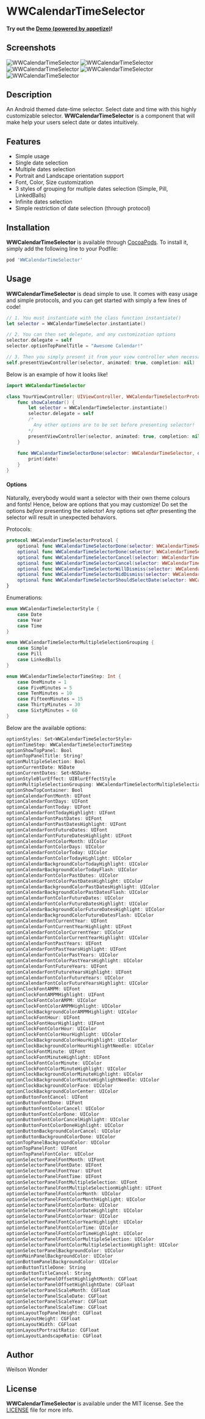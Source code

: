 # WWCalendarTimeSelector

#### Try out the [Demo (powered by appetize)](https://appetize.io/app/9kpgerw2ducxyhqe5b11kqgeym)!


## Screenshots

![WWCalendarTimeSelector](https://github.com/weilsonwonder/WWCalendarTimeSelector/blob/master/Screenshots/ss1.png)
![WWCalendarTimeSelector](https://github.com/weilsonwonder/WWCalendarTimeSelector/blob/master/Screenshots/ss2.png)
![WWCalendarTimeSelector](https://github.com/weilsonwonder/WWCalendarTimeSelector/blob/master/Screenshots/ss3.png)
![WWCalendarTimeSelector](https://github.com/weilsonwonder/WWCalendarTimeSelector/blob/master/Screenshots/ss4.png)
![WWCalendarTimeSelector](https://github.com/weilsonwonder/WWCalendarTimeSelector/blob/master/Screenshots/ss5.png)


## Description

An Android themed date-time selector. Select date and time with this highly customizable selector. **WWCalendarTimeSelector** is a component that will make help your users select date or dates intuitively.


## Features

- Simple usage
- Single date selection
- Multiple dates selection
- Portrait and Landscape orientation support
- Font, Color, Size customization
- 3 styles of grouping for multiple dates selection (Simple, Pill, LinkedBalls)
- Infinite dates selection
- Simple restriction of date selection (through protocol)


## Installation

**WWCalendarTimeSelector** is available through [CocoaPods](http://cocoapods.org). To install
it, simply add the following line to your Podfile:

```ruby
pod 'WWCalendarTimeSelector'
```


## Usage

**WWCalendarTimeSelector** is dead simple to use. It comes with easy usage and simple protocols, and you can get started with simply a few lines of code!

```swift
// 1. You must instantiate with the class function instantiate()
let selector = WWCalendarTimeSelector.instantiate()

// 2. You can then set delegate, and any customization options
selector.delegate = self
selector.optionTopPanelTitle = "Awesome Calendar!"

// 3. Then you simply present it from your view controller when necessary!
self.presentViewController(selector, animated: true, completion: nil)
```

Below is an example of how it looks like!

```swift
import WWCalendarTimeSelector

class YourViewController: UIViewController, WWCalendarTimeSelectorProtocol {
    func showCalendar() {
        let selector = WWCalendarTimeSelector.instantiate()
        selector.delegate = self
        /* 
          Any other options are to be set before presenting selector!
        */
        presentViewController(selector, animated: true, completion: nil)
    }
    
    func WWCalendarTimeSelectorDone(selector: WWCalendarTimeSelector, date: NSDate) {
        print(date)
    }
}
```

#### Options

Naturally, everybody would want a selector with their own theme colours and fonts! Hence, below are options that you may customize! Do set the options *before* presenting the selector! Any options set *after* presenting the selector will result in unexpected behaviors.

Protocols:

```swift
protocol WWCalendarTimeSelectorProtocol {
    optional func WWCalendarTimeSelectorDone(selector: WWCalendarTimeSelector, dates: [NSDate])
    optional func WWCalendarTimeSelectorDone(selector: WWCalendarTimeSelector, date: NSDate)
    optional func WWCalendarTimeSelectorCancel(selector: WWCalendarTimeSelector, dates: [NSDate])
    optional func WWCalendarTimeSelectorCancel(selector: WWCalendarTimeSelector, date: NSDate)
    optional func WWCalendarTimeSelectorWillDismiss(selector: WWCalendarTimeSelector)
    optional func WWCalendarTimeSelectorDidDismiss(selector: WWCalendarTimeSelector)
    optional func WWCalendarTimeSelectorShouldSelectDate(selector: WWCalendarTimeSelector, date: NSDate) -> Bool
}
```

Enumerations:

```swift
enum WWCalendarTimeSelectorStyle {
    case Date
    case Year
    case Time
}

enum WWCalendarTimeSelectorMultipleSelectionGrouping {
    case Simple
    case Pill
    case LinkedBalls
}

enum WWCalendarTimeSelectorTimeStep: Int {
    case OneMinute = 1
    case FiveMinutes = 5
    case TenMinutes = 10
    case FifteenMinutes = 15
    case ThirtyMinutes = 30
    case SixtyMinutes = 60
}
```

Below are the available options:

```swift
optionStyles: Set<WWCalendarTimeSelectorStyle>
optionTimeStep: WWCalendarTimeSelectorTimeStep
optionShowTopPanel: Bool
optionTopPanelTitle: String?
optionMultipleSelection: Bool
optionCurrentDate: NSDate
optionCurrentDates: Set<NSDate>
optionStyleBlurEffect: UIBlurEffectStyle
optionMultipleSelectionGrouping: WWCalendarTimeSelectorMultipleSelectionGrouping
optionShowTopContainer: Bool
optionCalendarFontMonth: UIFont
optionCalendarFontDays: UIFont
optionCalendarFontToday: UIFont
optionCalendarFontTodayHighlight: UIFont
optionCalendarFontPastDates: UIFont
optionCalendarFontPastDatesHighlight: UIFont
optionCalendarFontFutureDates: UIFont
optionCalendarFontFutureDatesHighlight: UIFont
optionCalendarFontColorMonth: UIColor
optionCalendarFontColorDays: UIColor
optionCalendarFontColorToday: UIColor
optionCalendarFontColorTodayHighlight: UIColor
optionCalendarBackgroundColorTodayHighlight: UIColor
optionCalendarBackgroundColorTodayFlash: UIColor
optionCalendarFontColorPastDates: UIColor
optionCalendarFontColorPastDatesHighlight: UIColor
optionCalendarBackgroundColorPastDatesHighlight: UIColor
optionCalendarBackgroundColorPastDatesFlash: UIColor
optionCalendarFontColorFutureDates: UIColor
optionCalendarFontColorFutureDatesHighlight: UIColor
optionCalendarBackgroundColorFutureDatesHighlight: UIColor
optionCalendarBackgroundColorFutureDatesFlash: UIColor
optionCalendarFontCurrentYear: UIFont
optionCalendarFontCurrentYearHighlight: UIFont
optionCalendarFontColorCurrentYear: UIColor
optionCalendarFontColorCurrentYearHighlight: UIColor
optionCalendarFontPastYears: UIFont
optionCalendarFontPastYearsHighlight: UIFont
optionCalendarFontColorPastYears: UIColor
optionCalendarFontColorPastYearsHighlight: UIColor
optionCalendarFontFutureYears: UIFont
optionCalendarFontFutureYearsHighlight: UIFont
optionCalendarFontColorFutureYears: UIColor
optionCalendarFontColorFutureYearsHighlight: UIColor
optionClockFontAMPM: UIFont
optionClockFontAMPMHighlight: UIFont
optionClockFontColorAMPM: UIColor
optionClockFontColorAMPMHighlight: UIColor
optionClockBackgroundColorAMPMHighlight: UIColor
optionClockFontHour: UIFont
optionClockFontHourHighlight: UIFont
optionClockFontColorHour: UIColor
optionClockFontColorHourHighlight: UIColor
optionClockBackgroundColorHourHighlight: UIColor
optionClockBackgroundColorHourHighlightNeedle: UIColor
optionClockFontMinute: UIFont
optionClockFontMinuteHighlight: UIFont
optionClockFontColorMinute: UIColor
optionClockFontColorMinuteHighlight: UIColor
optionClockBackgroundColorMinuteHighlight: UIColor
optionClockBackgroundColorMinuteHighlightNeedle: UIColor
optionClockBackgroundColorFace: UIColor
optionClockBackgroundColorCenter: UIColor
optionButtonFontCancel: UIFont
optionButtonFontDone: UIFont
optionButtonFontColorCancel: UIColor
optionButtonFontColorDone: UIColor
optionButtonFontColorCancelHighlight: UIColor
optionButtonFontColorDoneHighlight: UIColor
optionButtonBackgroundColorCancel: UIColor
optionButtonBackgroundColorDone: UIColor
optionTopPanelBackgroundColor: UIColor
optionTopPanelFont: UIFont
optionTopPanelFontColor: UIColor
optionSelectorPanelFontMonth: UIFont
optionSelectorPanelFontDate: UIFont
optionSelectorPanelFontYear: UIFont
optionSelectorPanelFontTime: UIFont
optionSelectorPanelFontMultipleSelection: UIFont
optionSelectorPanelFontMultipleSelectionHighlight: UIFont
optionSelectorPanelFontColorMonth: UIColor
optionSelectorPanelFontColorMonthHighlight: UIColor
optionSelectorPanelFontColorDate: UIColor
optionSelectorPanelFontColorDateHighlight: UIColor
optionSelectorPanelFontColorYear: UIColor
optionSelectorPanelFontColorYearHighlight: UIColor
optionSelectorPanelFontColorTime: UIColor
optionSelectorPanelFontColorTimeHighlight: UIColor
optionSelectorPanelFontColorMultipleSelection: UIColor
optionSelectorPanelFontColorMultipleSelectionHighlight: UIColor
optionSelectorPanelBackgroundColor: UIColor
optionMainPanelBackgroundColor: UIColor
optionBottomPanelBackgroundColor: UIColor
optionButtonTitleDone: String
optionButtonTitleCancel: String
optionSelectorPanelOffsetHighlightMonth: CGFloat
optionSelectorPanelOffsetHighlightDate: CGFloat
optionSelectorPanelScaleMonth: CGFloat
optionSelectorPanelScaleDate: CGFloat
optionSelectorPanelScaleYear: CGFloat
optionSelectorPanelScaleTime: CGFloat
optionLayoutTopPanelHeight: CGFloat
optionLayoutHeight: CGFloat
optionLayoutWidth: CGFloat
optionLayoutPortraitRatio: CGFloat
optionLayoutLandscapeRatio: CGFloat
```

## Author

Weilson Wonder


## License
**WWCalendarTimeSelector** is available under the MIT license. See the [LICENSE](https://github.com/weilsonwonder/WWCalendarTimeSelector/blob/master/LICENSE) file for more info.

